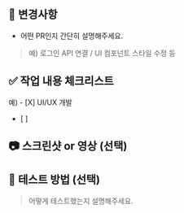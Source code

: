 ## 📌 변경사항
- 어떤 PR인지 간단히 설명해주세요.
> 예) 로그인 API 연결 / UI 컴포넌트 스타일 수정 등

## ✅ 작업 내용 체크리스트
예) - [X] UI/UX 개발
- [ ] 

## 📷 스크린샷 or 영상 (선택)

## 🧪 테스트 방법 (선택)
> 어떻게 테스트했는지 설명해주세요.
